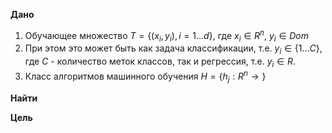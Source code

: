 **Дано**
1. Обучающее множество $T = \{(x_i, y_i), i = 1\dots d\}$, где $x_i \in R^n$, $y_i \in Dom$
2. При этом это может быть как задача классификации, т.е. $y_i \in \{1 \dots C\}$, где $C$ - количество меток классов, так и регрессия, т.е. $y_i \in R$. 
3. Класс алгоритмов машинного обучения $H = \{h_j : R^n \rightarrow \}$

**Найти**

**Цель**